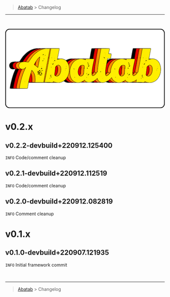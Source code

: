 <!-- A generic template for an CHANGELOG document [b220829.094029]
     - All URLs should use reference-links added at the end of this documentation.
-->

<!-- BREADCRUMBS
     - Documentation breadcrumbs.
     - This should also be at the end of the documentation as well.
-->
> [Abatab][REPOSITORY-URL] > Changelog

***

<br>
<div align="center">

  <!-- PROJECT LOGO
      - Project logo should be located at "./.github/Logos/ProjectLogo.png".
      - Short description of the project.
  -->
  ![REPOSITORY-LOGO][REPOSITORY-LOGO]

</div>

# v0.2.x

## v0.2.2-devbuild+220912.125400
`INFO` Code/comment cleanup

## v0.2.1-devbuild+220912.112519
`INFO` Code/comment cleanup

## v0.2.0-devbuild+220912.082819
`INFO` Comment cleanup

# v0.1.x

## v0.1.0-devbuild+220907.121935
`INFO` Initial framework commit

<!-- BREADCRUMBS
     - Documentation breadcrumbs. This should also be at the start of the documentation as well.
-->
<br>

***

> [Abatab][REPOSITORY-URL] > Changelog

<!-- REFERENCE LINKS: STANDARD
     These reference links should be standard across all project documentation.
-->
[REPOSITORY-URL]: https://github.com/spectrum-health-systems/Abatab
[REPOSITORY-LOGO]: ../.github/Logos/ProjectLogo.png